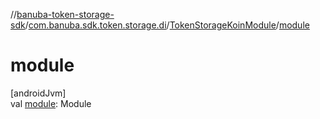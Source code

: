 //[banuba-token-storage-sdk](../../../index.md)/[com.banuba.sdk.token.storage.di](../index.md)/[TokenStorageKoinModule](index.md)/[module](module.md)

# module

[androidJvm]\
val [module](module.md): Module

